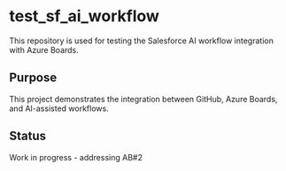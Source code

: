 # test_sf_ai_workflow

This repository is used for testing the Salesforce AI workflow integration with Azure Boards.

## Purpose

This project demonstrates the integration between GitHub, Azure Boards, and AI-assisted workflows.

## Status

Work in progress - addressing AB#2
